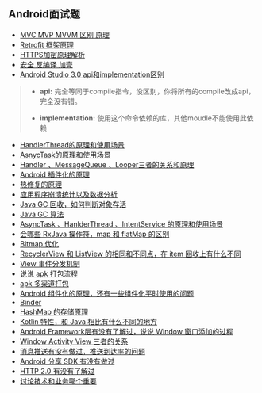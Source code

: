 ## Android面试题


- [MVC MVP MVVM 区别  原理](https://github.com/LiangLuDev/AndroidInterview/blob/master/MVC%20MVP%20MVVM%20%E5%8C%BA%E5%88%AB%20%E5%8E%9F%E7%90%86.md)
- [Retrofit 框架原理]()
- [HTTPS加密原理解析](https://github.com/LiangLuDev/AndroidInterview/blob/master/HTTPS%E5%8A%A0%E5%AF%86%E5%8E%9F%E7%90%86%E8%A7%A3%E6%9E%90.md)
- [安全 反编译  加壳]()
- [Android Studio 3.0  api和implementation区别]()
> - **api:** 完全等同于compile指令，没区别，你将所有的compile改成api，完全没有错。
>
> - **implementation:** 使用这个命令依赖的库，其他moudle不能使用此依赖
- [HandlerThread的原理和使用场景]()
- [AsnycTask的原理和使用场景]()
- [Handler 、MessageQueue 、Looper三者的关系和原理]()
- [Android 插件化的原理]()
- [热修复的原理]()
- [应用程序崩溃统计以及数据分析]()
- [Java GC 回收，如何判断对象存活]()
- [Java GC 算法]()
- [AsyncTask 、HanlderThread 、IntentService 的原理和使用场景]()
- [会哪些 RxJava 操作符，map 和 flatMap 的区别]()
- [Bitmap 优化]()
- [RecyclerView 和 ListView 的相同和不同点，在 item 回收上有什么不同]()
- [View 事件分发机制]()
- [说说 apk 打包流程]()
- [apk 多渠道打包]()
- [Android 组件化的原理，还有一些组件化平时使用的问题]()
- [Binder]()
- [HashMap 的存储原理]()
- [Kotlin 特性，和 Java 相比有什么不同的地方]()
- [Android Framework层有没有了解过，说说 Window 窗口添加的过程]()
- [Window Activity View 三者的关系]()
- [消息推送有没有做过，推送到达率的问题]()
- [Android 分享 SDK 有没有做过]()
- [HTTP 2.0 有没有了解过]()
- [讨论技术和业务哪个重要]()